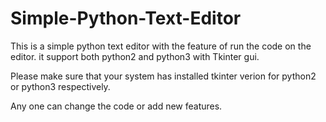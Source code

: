 # Simple-Python-Text-Editor

This is a simple python text editor with the feature of run the code on the editor. it support both python2 and python3 with Tkinter gui.

Please make sure that your system has installed tkinter verion for python2 or python3 respectively.

Any one can change the code or add new features.
